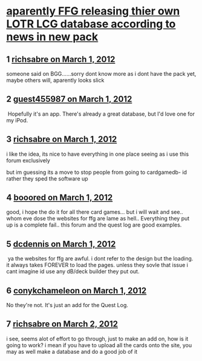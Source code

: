 # [aparently FFG releasing thier own LOTR LCG database according to news in new pack](https://community.fantasyflightgames.com/topic/61271-aparently-ffg-releasing-thier-own-lotr-lcg-database-according-to-news-in-new-pack/)

## 1 [richsabre on March 1, 2012](https://community.fantasyflightgames.com/topic/61271-aparently-ffg-releasing-thier-own-lotr-lcg-database-according-to-news-in-new-pack/?do=findComment&comment=600914)

someone said on BGG......sorry dont know more as i dont have the pack yet, maybe others will, aparently looks slick

## 2 [guest455987 on March 1, 2012](https://community.fantasyflightgames.com/topic/61271-aparently-ffg-releasing-thier-own-lotr-lcg-database-according-to-news-in-new-pack/?do=findComment&comment=600961)

 Hopefully it's an app. There's already a great database, but I'd love one for my iPod.

## 3 [richsabre on March 1, 2012](https://community.fantasyflightgames.com/topic/61271-aparently-ffg-releasing-thier-own-lotr-lcg-database-according-to-news-in-new-pack/?do=findComment&comment=600962)

i like the idea, its nice to have everything in one place seeing as i use this forum exclusively

but im guessing its a move to stop people from going to cardgamedb- id rather they sped the software up

## 4 [booored on March 1, 2012](https://community.fantasyflightgames.com/topic/61271-aparently-ffg-releasing-thier-own-lotr-lcg-database-according-to-news-in-new-pack/?do=findComment&comment=600997)

good, i hope the do it for all there card games... but i will wait and see.. whom eve dose the websites for ffg are lame as hell.. Everything they put up is a complete fail.. this forum and the quest log are good examples.

## 5 [dcdennis on March 1, 2012](https://community.fantasyflightgames.com/topic/61271-aparently-ffg-releasing-thier-own-lotr-lcg-database-according-to-news-in-new-pack/?do=findComment&comment=601022)

 ya the websites for ffg are awful. i dont refer to the design but the loading. it always takes FOREVER to load the pages. unless they sovle that issue i cant imagine id use any dB/deck builder they put out.

## 6 [conykchameleon on March 1, 2012](https://community.fantasyflightgames.com/topic/61271-aparently-ffg-releasing-thier-own-lotr-lcg-database-according-to-news-in-new-pack/?do=findComment&comment=601023)

No they're not. It's just an add for the Quest Log.

## 7 [richsabre on March 2, 2012](https://community.fantasyflightgames.com/topic/61271-aparently-ffg-releasing-thier-own-lotr-lcg-database-according-to-news-in-new-pack/?do=findComment&comment=601169)

i see, seems alot of effort to go through, just to make an add on, how is it going to work? i mean if you have to upload all the cards onto the site, you may as well make a database and do a good job of it

